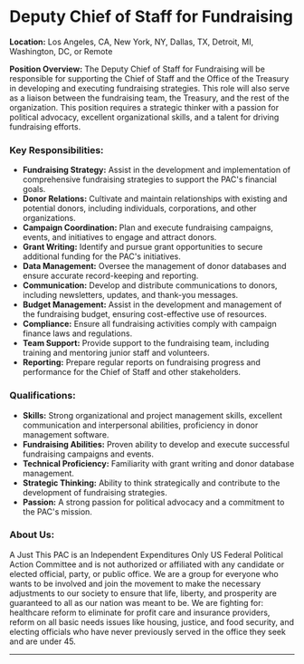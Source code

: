 # **Deputy Chief of Staff for Fundraising**

**Location:** Los Angeles, CA, New York, NY, Dallas, TX, Detroit, MI, Washington, DC, or Remote

**Position Overview:**
The Deputy Chief of Staff for Fundraising will be responsible for supporting the Chief of Staff and the Office of the Treasury in developing and executing fundraising strategies. This role will also serve as a liaison between the fundraising team, the Treasury, and the rest of the organization. This position requires a strategic thinker with a passion for political advocacy, excellent organizational skills, and a talent for driving fundraising efforts.

### Key Responsibilities:
- **Fundraising Strategy:** Assist in the development and implementation of comprehensive fundraising strategies to support the PAC's financial goals.
- **Donor Relations:** Cultivate and maintain relationships with existing and potential donors, including individuals, corporations, and other organizations.
- **Campaign Coordination:** Plan and execute fundraising campaigns, events, and initiatives to engage and attract donors.
- **Grant Writing:** Identify and pursue grant opportunities to secure additional funding for the PAC's initiatives.
- **Data Management:** Oversee the management of donor databases and ensure accurate record-keeping and reporting.
- **Communication:** Develop and distribute communications to donors, including newsletters, updates, and thank-you messages.
- **Budget Management:** Assist in the development and management of the fundraising budget, ensuring cost-effective use of resources.
- **Compliance:** Ensure all fundraising activities comply with campaign finance laws and regulations.
- **Team Support:** Provide support to the fundraising team, including training and mentoring junior staff and volunteers.
- **Reporting:** Prepare regular reports on fundraising progress and performance for the Chief of Staff and other stakeholders.

### Qualifications:
- **Skills:** Strong organizational and project management skills, excellent communication and interpersonal abilities, proficiency in donor management software.
- **Fundraising Abilities:** Proven ability to develop and execute successful fundraising campaigns and events.
- **Technical Proficiency:** Familiarity with grant writing and donor database management.
- **Strategic Thinking:** Ability to think strategically and contribute to the development of fundraising strategies.
- **Passion:** A strong passion for political advocacy and a commitment to the PAC's mission.

### About Us:
A Just This PAC is an Independent Expenditures Only US Federal Political Action Committee and is not authorized or affiliated with any candidate or elected official, party, or public office. We are a group for everyone who wants to be involved and join the movement to make the necessary adjustments to our society to ensure that life, liberty, and prosperity are guaranteed to all as our nation was meant to be. We are fighting for: healthcare reform to eliminate for profit care and insurance providers, reform on all basic needs issues like housing, justice, and food security, and electing officials who have never previously served in the office they seek and are under 45.

---